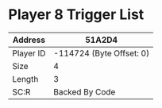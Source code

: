 
#  Player 8 Trigger List
Address   | 51A2D4
----------|-------------
Player ID | -114724 (Byte Offset: 0)
Size 	  | 4
Length 	  | 3
SC:R      | Backed By Code


